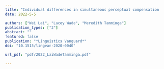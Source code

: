 ```yaml
---
title: "Individual differences in simultaneous perceptual compensation for coarticulatory and lexical cues"
date: 2022-5-5

authors: ["Wei Lai", "Lacey Wade", "Meredith Tamminga"]
publication_types: ["2"]
abstract: ""
featured: false
publication: "*Linguistics Vanguard*"
doi: "10.1515/lingvan-2020-0040"

url_pdf: "pdf/2022_LaiWadeTamminga.pdf"

---
```


